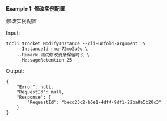 **Example 1: 修改实例配置**

修改实例配置

Input: 

```
tccli trocket ModifyInstance --cli-unfold-argument  \
    --InstanceId rmq-72mo3a9o \
    --Remark 测试修改消息保留时长 \
    --MessageRetention 25
```

Output: 
```
{
    "Error": null,
    "RequestId": null,
    "Response": {
        "RequestId": "becc23c2-b5e1-4df4-9df1-22ba8e5b20c3"
    }
}
```

